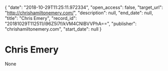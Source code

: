{
  "date": "2018-10-29T11:25:11.972334", 
  "open_access": false, 
  "target_url": "http://chrishamiltonemery.com/", 
  "description": null, 
  "end_date": null, 
  "title": "Chris Emery", 
  "record_id": "20181029T112511/i96Z5l7f/kVM4CNlBVVPhA==", 
  "publisher": "chrishamiltonemery.com", 
  "start_date": null
}

# Chris Emery

None